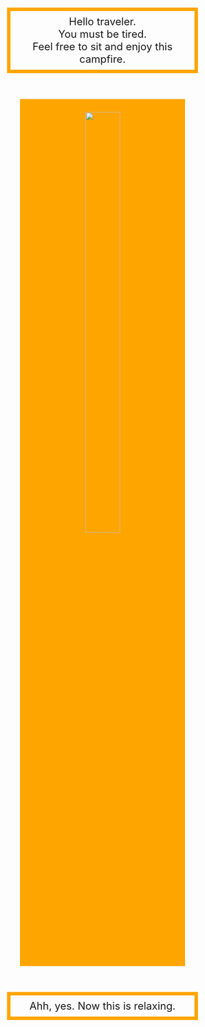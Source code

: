 <!DOCTYPE html>
<html>
<head>
  <title>Virtual Bus Stop</title>
  <style>
    .text {
      text-align: center;
      font-size: 18pt;
      color: darkgray);
      padding: 10px;
      border: 8px solid orange;
      margin: 30px;
    }
  </style>
  <style>
    .image {
      text-align: center;
      height: 50%;
      width: 50%;
    }
  </style>
</head>
<body>
  <p class="text">Hello traveler.<br/>
     You must be tired.<br/>
     Feel free to sit and enjoy this campfire.</p>
  <div style="text-align: center; background-color: orange; padding: 30px; margin: 60px;">
    <img class="image" src="https://campingcooks.com/wp-content/uploads/2010/12/campfire-safety.jpg"/>
  </div>
  <p class="text"> Ahh, yes. Now this is relaxing.</p>
</body>
</html>
